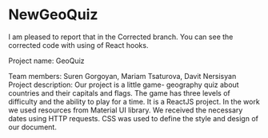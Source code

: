 # NewGeoQuiz

I am pleased to report that in the Corrected branch. You can see the corrected code with using of React hooks.

Project name: GeoQuiz

Team members: Suren Gorgoyan, Mariam Tsaturova, Davit Nersisyan
Project description:  Our project is a little game- geography quiz about countries and their capitals and flags. The game has three levels of difficulty and the ability to play for a time. It is a ReactJS project. In the work we used resources from Material UI library. We received the necessary dates using HTTP requests. CSS was used to define the style and design of our document.
